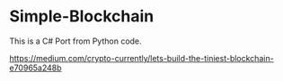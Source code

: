 # Simple-Blockchain
This is a C# Port from Python code.

https://medium.com/crypto-currently/lets-build-the-tiniest-blockchain-e70965a248b
